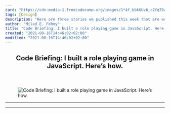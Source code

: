 ```yaml
---
card: "https://cdn-media-1.freecodecamp.org/images/1*4f_bbk6Uv6_cZYq70aTS9g.png"
tags: [Design]
description: "Here are three stories we published this week that are worth "
author: "Milad E. Fahmy"
title: "Code Briefing: I built a role playing game in JavaScript. Here’s how."
created: "2021-08-16T14:46:02+02:00"
modified: "2021-08-16T14:46:02+02:00"
---
```

<div class="site-wrapper">
<main id="site-main" class="site-main outer">
<div class="inner">
<article class="post-full post tag-design tag-web-development tag-tech tag-startup tag-life-lessons ">
<header class="post-full-header">
<h1 class="post-full-title">Code Briefing: I built a role playing game in JavaScript. Here’s how.</h1>
</header>
<figure class="post-full-image">
<picture>
<source media="(max-width: 700px)" sizes="1px" srcset="data:image/gif;base64,R0lGODlhAQABAIAAAAAAAP///yH5BAEAAAAALAAAAAABAAEAAAIBRAA7 1w">
<source media="(min-width: 701px)" sizes="(max-width: 800px) 400px,
(max-width: 1170px) 700px,
1400px" srcset="https://cdn-media-1.freecodecamp.org/images/1*4f_bbk6Uv6_cZYq70aTS9g.png 300w,
https://cdn-media-1.freecodecamp.org/images/1*4f_bbk6Uv6_cZYq70aTS9g.png 600w,
https://cdn-media-1.freecodecamp.org/images/1*4f_bbk6Uv6_cZYq70aTS9g.png 1000w,
https://cdn-media-1.freecodecamp.org/images/1*4f_bbk6Uv6_cZYq70aTS9g.png 2000w">
<img onerror="this.style.display='none'" src="https://cdn-media-1.freecodecamp.org/images/1*4f_bbk6Uv6_cZYq70aTS9g.png" alt="Code Briefing: I built a role playing game in JavaScript. Here’s how.">
</picture>
</figure>
<section class="post-full-content">
<div class="post-content">
</div>
<hr>
<hr>
</section>
</article>
</div>
</main>
</div>
<!-- Google Tag Manager (noscript) -->
<!-- End Google Tag Manager (noscript) -->
